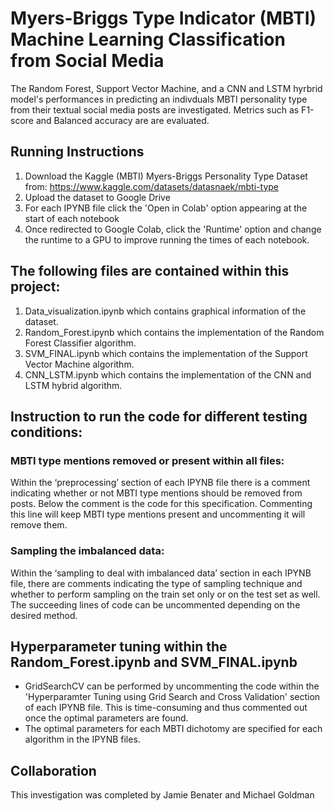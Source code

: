 # Myers-Briggs Type Indicator (MBTI) Machine Learning Classification from Social Media 
The Random Forest, Support Vector Machine, and a CNN and LSTM hyrbrid model's performances in predicting an indivduals MBTI personality type from their  textual social media posts are investigated. Metrics such as F1-score and Balanced accuracy are are evaluated.
## Running Instructions
1. Download the Kaggle (MBTI) Myers-Briggs Personality Type Dataset from: https://www.kaggle.com/datasets/datasnaek/mbti-type 
2. Upload the dataset to Google Drive 
3. For each IPYNB file click the 'Open in Colab' option appearing at the start of each notebook
4. Once redirected to Google Colab, click the 'Runtime' option and change the runtime to a GPU to improve running the times of each notebook.
## The following files are contained within this project:
1. Data_visualization.ipynb which contains graphical information of the dataset. 
2. Random_Forest.ipynb which contains the implementation of the Random Forest Classifier algorithm.
3. SVM_FINAL.ipynb which contains the implementation of the Support Vector Machine algorithm.
4. CNN_LSTM.ipynb which contains the implementation of the CNN and LSTM hybrid algorithm.
## Instruction to run the code for different testing conditions:
### MBTI type mentions removed or present within all files:
Within the ‘preprocessing’ section of each IPYNB file there is a comment indicating whether or not MBTI type mentions should be removed from posts. Below the comment is the code for this specification. Commenting this line will keep MBTI type mentions present and uncommenting it will remove them.
### Sampling the imbalanced data: 
Within the ‘sampling to deal with imbalanced data’ section in each IPYNB file, there are comments indicating the type of sampling technique and whether to perform sampling on the train set only or on the test set as well. The succeeding lines of code can be uncommented depending on the desired method.

## Hyperparameter tuning within the Random_Forest.ipynb and SVM_FINAL.ipynb
- GridSearchCV can be performed by uncommenting the code within the 'Hyperparamter Tuning using Grid Search and Cross Validation' section of each IPYNB file. This is time-consuming and thus commented out once the optimal parameters are found. 
- The optimal parameters for each MBTI dichotomy are specified for each algorithm in the IPYNB files. 

## Collaboration 
This investigation was completed by Jamie Benater and Michael Goldman 

